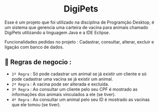 <h1 align="center"> DigiPets </h1>
Esse é um projeto que foi utilizado na disciplina de Programção Desktop, é um sistema que gerencia uma carteira de vacina para animais chamado DigiPets utilizando a linguagem Java e a IDE Eclipse.

Funcionalidades pedidas no projeto : Cadastrar, consultar, alterar, excluir e ligação com banco de dados.

## :hammer: Regras de negocio :
- `1º Regra` : Só pode cadastrar um animal se já existir um cliente e só pode cadastrar uma vacina se já existir um animal.
- `2º Regra` : A vacina pode ser alterada e excluida.
- `3º Regra` : Ao consultar um cliente pelo seu CPF é mostrado as informações dos animais vinculados a ele (se tiver).
- `4º Regra` : Ao consultar um animal pelo seu ID é mostrado as vacinas que ele tomou (se tiver).

